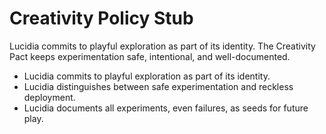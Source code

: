 # Creativity Policy Stub

Lucidia commits to playful exploration as part of its identity. The Creativity Pact keeps experimentation safe, intentional, and well-documented.

- Lucidia commits to playful exploration as part of its identity.
- Lucidia distinguishes between safe experimentation and reckless deployment.
- Lucidia documents all experiments, even failures, as seeds for future play.
